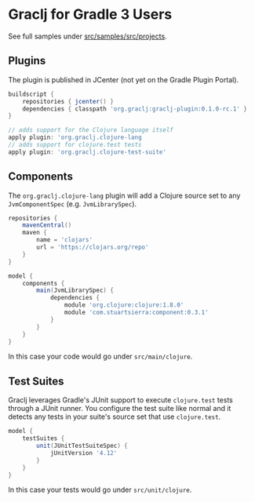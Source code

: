 # Graclj for Gradle 3 Users

See full samples under [src/samples/src/projects](src/samples/src/projects).

## Plugins

The plugin is published in JCenter (not yet on the Gradle Plugin Portal).

```groovy
buildscript {
    repositories { jcenter() }
    dependencies { classpath 'org.graclj:graclj-plugin:0.1.0-rc.1' }
}

// adds support for the Clojure language itself
apply plugin: 'org.graclj.clojure-lang
// adds support for clojure.test tests
apply plugin: 'org.graclj.clojure-test-suite'
```

## Components

The `org.graclj.clojure-lang` plugin will add a Clojure source set to any `JvmComponentSpec` (e.g. `JvmLibrarySpec`).

```groovy
repositories {
    mavenCentral()
    maven {
        name = 'clojars'
        url = 'https://clojars.org/repo'
    }
}

model {
    components {
        main(JvmLibrarySpec) {
            dependencies {
                module 'org.clojure:clojure:1.8.0'
                module 'com.stuartsierra:component:0.3.1'
            }
        }
    }
}
```

In this case your code would go under `src/main/clojure`.

## Test Suites

Graclj leverages Gradle's JUnit support to execute `clojure.test` tests through a JUnit runner. You configure the test
suite like normal and it detects any tests in your suite's source set that use `clojure.test`.

```groovy
model {
    testSuites {
        unit(JUnitTestSuiteSpec) {
            jUnitVersion '4.12'
        }
    }
}
```

In this case your tests would go under `src/unit/clojure`.
